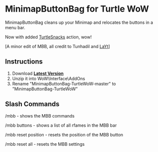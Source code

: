 # MinimapButtonBag for Turtle WoW

MinimapButtonBag cleans up your Minimap and relocates the buttons in a menu bar.

Now with added [TurtleSnacks](https://github.com/McPewPew/TurtleSnacks) action, wow!

[A minor edit of MBB, all credit to Tunhadil and [LaYt](https://github.com/laytya/MinimapButtonBag-vanilla)]

## Instructions
1. Download **[Latest Version](https://github.com/McPewPew/MinimapButtonBag-TurtleWoW/archive/master.zip)**
2. Unzip it into WoW\Interface\AddOns
3. Rename "MinimapButtonBag-TurtleWoW-master" to "MinimapButtonBag-TurtleWoW"


## Slash Commands

/mbb - shows the MBB commands

/mbb buttons - shows a list of all rfames in the MBB bar

/mbb reset position - resets the position of the MBB button

/mbb reset all - resets the MBB settings
